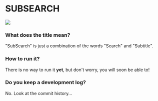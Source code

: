 # SUBSEARCH

[<img src="https://cdn1.savepice.ru/uploads/2020/11/24/40fccf116dd3b99eeb241050222924cd-full.png">](http://google.com.au/)

### What does the title mean?
"SubSearch" is just a combination of the words "Search" and "Subtitle".

### How to run it?
There is no way to run it **yet**, but don't worry, you will soon be able to!

### Do you keep a development log?
No. Look at the commit history...
